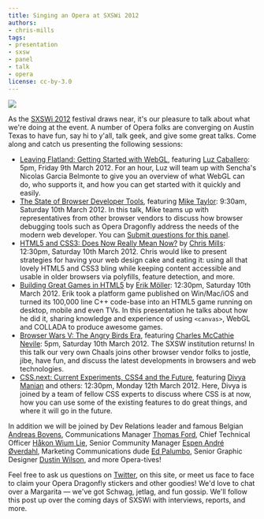 ```yaml
---
title: Singing an Opera at SXSWi 2012
authors:
- chris-mills
tags:
- presentation
- sxsw
- panel
- talk
- opera
license: cc-by-3.0
---
```


<img src="{{ page.id }}/sxswi.jpg">

<p>As the <a href="http://sxsw.com/interactive">SXSWi 2012</a> festival draws near, it&#39;s our pleasure to talk about what we&#39;re doing at the event. A number of Opera folks are converging on Austin Texas to have fun, say hi to y&#39;all, talk geek, and give some great talks. Come along and catch us presenting the following sessions:</p>

<ul>

<li><a href="http://lanyrd.com/2012/sxsw-interactive/sppfg/">Leaving Flatland: Getting Started with WebGL</a>, featuring <a href="https://twitter.com/#!/gerbille">Luz Caballero</a>: 5pm, Friday 9th March 2012. For an hour, Luz will team up with Sencha&#39;s Nicolas Garcia Belmonte to give you an overview of what WebGL can do, who supports it, and how you can get started with it quickly and easily.</li>

<li><a href="http://lanyrd.com/2012/sxsw-interactive/spmzy/">The State of Browser Developer Tools</a>, featuring <a href="https://twitter.com/#!/miketaylr">Mike Taylor</a>: 9:30am, Saturday 10th March 2012. In this talk, Mike teams up with representatives from other browser vendors to discuss how browser debugging tools such as Opera Dragonfly address the needs of the modern web developer. You can <a href="http://hacks.mozilla.org/2012/03/sxsw-panel-html5-browser-tools-questions/">Submit questions for this panel</a>.</li>

<li><a href="http://lanyrd.com/2012/sxsw-interactive/spmtp/">HTML5 and CSS3: Does Now Really Mean Now?</a> by <a href="https://twitter.com/#!/chrisdavidmills">Chris Mills</a>:  12:30pm, Saturday 10th March 2012. Chris would like to present strategies for having your web design cake and eating it: using all that lovely HTML5 and CSS3 bling while keeping content accessible and usable in older browsers via polyfills, feature detection, and more. </li>

<li><a href="http://lanyrd.com/2012/sxsw-interactive/spmwk/">Building Great Games in HTML5</a> by <a href="https://twitter.com/#!/erikjmoller">Erik Möller</a>: 12:30pm, Saturday 10th March 2012. Erik took a platform game published on Win/Mac/iOS and turned its 100,000 line C++ code-base into an HTML5 game running on desktop, mobile and even TVs. In this presentation he talks about how he did it, sharing knowledge and experience of using <code>&lt;canvas&gt;</code>, WebGL and COLLADA to produce awesome games.</li>

<li><a href="http://lanyrd.com/2012/sxsw-interactive/sqbdh/">Browser Wars V: The Angry Birds Era</a>, featuring <a href="https://twitter.com/#!/chaals">Charles McCathie Nevile</a>: 5pm, Saturday 10th March 2012. The SXSW institution returns! In this talk our very own Chaals joins other browser vendor folks to jostle, jibe, have fun, and discuss the latest developments in browsers and web technologies.</li>

<li><a href="http://lanyrd.com/2012/sxsw-interactive/spkxp/">CSS.next: Current Experiments, CSS4 and the Future</a>, featuring <a href="https://twitter.com/#!/divya">Divya Manian</a> and others: 12:30pm, Monday 12th March 2012. Here, Divya is joined by a team of fellow CSS experts to discuss where CSS is at now, how you can use some of the existing features to do great things, and where it will go in the future.</li>
</ul>

<p>In addition we will be joined by Dev Relations leader and famous Belgian <a href="https://twitter.com/#!/andreasbovens">Andreas Bovens</a>, Communications Manager <a href="https://twitter.com/#!/thomasford">Thomas Ford</a>, Chief Technical Officer <a href="http://people.opera.com/howcome/">Håkon Wium Lie</a>, Senior Community Manager <a href="https://twitter.com/#!/espenao">Espen André Øverdahl</a>, Marketing Communications dude <a href="https://twitter.com/#!/DotEd">Ed Palumbo</a>, Senior Graphic Designer <a href="https://twitter.com/#!/dustinwilson">Dustin Wilson</a>, and more Opera-tives!</p>

<p>Feel free to ask us questions on <a href="https://twitter.com/#!/odevrel">Twitter</a>, on this site, or meet us face to face to claim your Opera Dragonfly stickers and other goodies! We&#39;d love to chat over a Margarita — we&#39;ve got Schwag, jetlag, and fun gossip. We&#39;ll follow this post up over the coming days of SXSWi with interviews, reports, and more.</p>
